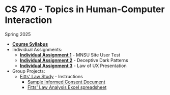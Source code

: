 # CS 470 - Topics in Human-Computer Interaction

Spring 2025

* **[Course Syllabus](SYLLABUS.md)**
* Individual Assignments:
  * **[Individual Assignment 1](I_ASSIGN1.md)** - MNSU Site User Test
  * **[Individual Assignment 2](I_ASSIGN2.md)** - Deceptive Dark Patterns
  * **[Individual Assignment 3](I_ASSIGN3.md)** - Law of UX Presentation
* Group Projects:
  * [Fitts' Law Study](G_ASSIGN1.md) - Instructions
    * [Sample Informed Consent Document](ICF.md)
    * [Fitts' Law Analysis Excel spreadsheet](FittsLaw.xlsx)